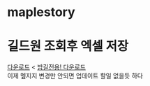 # maplestory
# 길드원 조회후 엑셀 저장
[다운로드](https://github.com/LeeBad/maplestory/blob/master/%EC%97%91%EC%85%80/xl.exe)
<
[밤길전용! 다운로드](https://github.com/LeeBad/maplestory/blob/master/%EC%97%91%EC%85%80/밤길용.exe)
<br>
이제 멮지지 변경만 안되면 업데이트 할일 없을듯 하다
<br>

